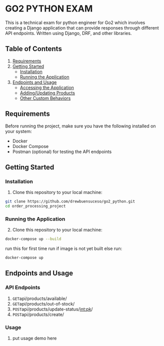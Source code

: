 # GO2 PYTHON EXAM

This is a technical exam for python engineer for Go2 which involves creating a Django application that can provide responses through different API endpoints. Written using
Django, DRF, and other libraries.

## Table of Contents

1. [Requirements](#requirements)
2. [Getting Started](#getting-started)
   - [Installation](#installation)
   - [Running the Application](#running-the-application)
3. [Endpoints and Usage](#usage)
   - [Accessing the Application](#accessing-the-application)
   - [Adding/Updating Products](#adding-updating-products)
   - [Other Custom Behaviors](#other-custom-behaviors)

## Requirements

Before running the project, make sure you have the following installed on your system:

- Docker
- Docker Compose
- Postman (optional) for testing the API endpoints

## Getting Started

### Installation

1. Clone this repository to your local machine:

```bash
git clone https://github.com/drewbuensuceso/go2_python.git
cd order_processing_project
```
### Running the Application

2. Clone this repository to your local machine:

```bash
docker-compose up --build 
```
run this for first time run if image is not yet built else run:

```bash
docker-compose up 
```

## Endpoints and Usage

### API Endpoints

1. ```GET```api/products/available/
2. ```GET```api/products/out-of-stock/
3. ```POST```api/products/update-status/<int:pk>/
4. ```POST```api/products/create/

### Usage

1. put usage demo here